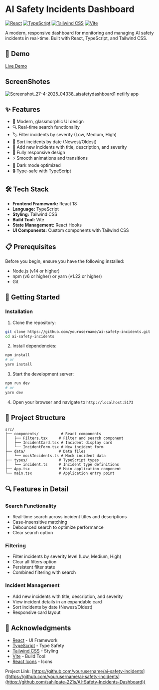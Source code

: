 # AI Safety Incidents Dashboard

[![React](https://img.shields.io/badge/React-18.2.0-blue.svg)](https://reactjs.org/)
[![TypeScript](https://img.shields.io/badge/TypeScript-4.9.5-blue.svg)](https://www.typescriptlang.org/)
[![Tailwind CSS](https://img.shields.io/badge/Tailwind_CSS-3.3.0-38B2AC.svg)](https://tailwindcss.com/)
[![Vite](https://img.shields.io/badge/Vite-4.3.9-646CFF.svg)](https://vitejs.dev/)


A modern, responsive dashboard for monitoring and managing AI safety incidents in real-time. Built with React, TypeScript, and Tailwind CSS.


## 🚀 Demo

[Live Demo](https://aisafetydashboard1.netlify.app/)


## ScreenShotes 
![Screenshot_27-4-2025_04338_aisafetydashboard1 netlify app](https://github.com/user-attachments/assets/bc4493fa-3131-40c9-b479-082155b8fa66)

## ✨ Features

- 🎨 Modern, glassmorphic UI design
- 🔍 Real-time search functionality
- 🏷️ Filter incidents by severity (Low, Medium, High)
- 📅 Sort incidents by date (Newest/Oldest)
- 📝 Add new incidents with title, description, and severity
- 📱 Fully responsive design
- ⚡ Smooth animations and transitions
- 🌙 Dark mode optimized
- 🔒 Type-safe with TypeScript

## 🛠️ Tech Stack

- **Frontend Framework:** React 18
- **Language:** TypeScript
- **Styling:** Tailwind CSS
- **Build Tool:** Vite
- **State Management:** React Hooks
- **UI Components:** Custom components with Tailwind CSS

## 📋 Prerequisites

Before you begin, ensure you have the following installed:
- Node.js (v14 or higher)
- npm (v6 or higher) or yarn (v1.22 or higher)
- Git

## 🚀 Getting Started

### Installation

1. Clone the repository:
```bash
git clone https://github.com/yourusername/ai-safety-incidents.git
cd ai-safety-incidents
```

2. Install dependencies:
```bash
npm install
# or
yarn install
```

3. Start the development server:
```bash
npm run dev
# or
yarn dev
```

4. Open your browser and navigate to `http://localhost:5173`

## 📁 Project Structure

```
src/
├── components/          # React components
│   ├── Filters.tsx     # Filter and search component
│   ├── IncidentCard.tsx # Incident display card
│   └── IncidentForm.tsx # New incident form
├── data/               # Data files
│   └── mockIncidents.ts # Mock incident data
├── types/              # TypeScript types
│   └── incident.ts     # Incident type definitions
├── App.tsx             # Main application component
└── main.tsx            # Application entry point
```

## 🔍 Features in Detail

### Search Functionality
- Real-time search across incident titles and descriptions
- Case-insensitive matching
- Debounced search to optimize performance
- Clear search option

### Filtering
- Filter incidents by severity level (Low, Medium, High)
- Clear all filters option
- Persistent filter state
- Combined filtering with search

### Incident Management
- Add new incidents with title, description, and severity
- View incident details in an expandable card
- Sort incidents by date (Newest/Oldest)
- Responsive card layout



## 🙏 Acknowledgments

- [React](https://reactjs.org/) - UI Framework
- [TypeScript](https://www.typescriptlang.org/) - Type Safety
- [Tailwind CSS](https://tailwindcss.com/) - Styling
- [Vite](https://vitejs.dev/) - Build Tool
- [React Icons](https://react-icons.github.io/react-icons/) - Icons



Project Link: [https://github.com/yourusername/ai-safety-incidents]([https://github.com/yourusername/ai-safety-incidents](https://github.com/sahilpate-221s/AI-Safety-Incidents-Dashboard))


